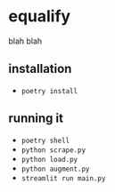 # equalify

blah blah

## installation

- `poetry install`

## running it

- `poetry shell`
- `python scrape.py`
- `python load.py`
- `python augment.py`
- `streamlit run main.py`
